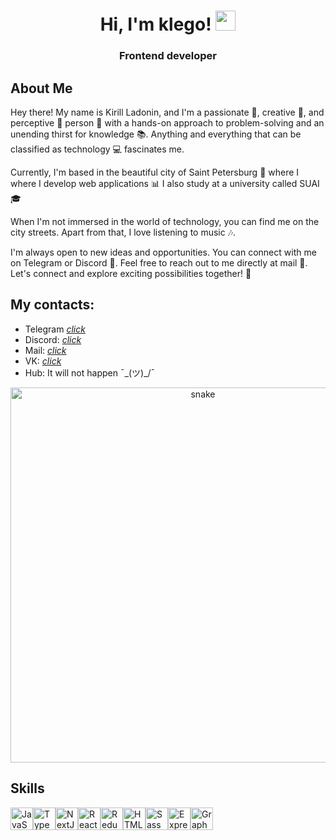 <div align="center">
<h1>Hi, I'm klego!
  <img src="https://github.com/blackcater/blackcater/raw/main/images/Hi.gif" height="32"/>
</h1>
<h3> Frontend developer </h3>
</div>

## About Me

Hey there! My name is Kirill Ladonin, and I'm a passionate 🥇, creative 🎨, and perceptive 🔭 person 🔧 with a hands-on approach to problem-solving and an unending thirst for knowledge 📚. Anything and everything that can be classified as technology 💻 fascinates me.

Currently, I'm based in the beautiful city of Saint Petersburg 🌉 where I where I develop web applications 📊 I also study at a university called SUAI🎓

When I'm not immersed in the world of technology, you can find me on the city streets. Apart from that, I love listening to music 🎶.

I'm always open to new ideas and opportunities. You can connect with me on Telegram or Discord 👥. Feel free to reach out to me directly at mail 📧. Let's connect and explore exciting possibilities together! 🚀

## My contacts:
- Telegram [*click*](https://t.me/k1ego)
- Discord: [*click*](https://discord.com/users/663086118639501313)
- Mail: [*click*](mailto:ladonin05@mail.ru)
- VK: [*click*](https://vk.com/k1ego)
- Hub: It will not happen  ¯\_(ツ)_/¯

<p align="center">
 <img width="600" src="https://github.com/AlexFromNorth/AlexFromNorth/blob/main/assets/github-snake.svg" alt="snake"/>
</p>

## Skills 

<p align="left">
<a href="https://developer.mozilla.org/en-US/docs/Web/JavaScript" target="_blank" rel="noreferrer"><img src="https://raw.githubusercontent.com/danielcranney/readme-generator/main/public/icons/skills/javascript-colored.svg" width="36" height="36" alt="JavaScript" /></a><a href="https://www.typescriptlang.org/" target="_blank" rel="noreferrer"><img src="https://raw.githubusercontent.com/danielcranney/readme-generator/main/public/icons/skills/typescript-colored.svg" width="36" height="36" alt="TypeScript" /></a><a href="https://nextjs.org/docs" target="_blank" rel="noreferrer"><img src="https://raw.githubusercontent.com/danielcranney/readme-generator/main/public/icons/skills/nextjs-colored.svg" width="36" height="36" alt="NextJs" /></a><a href="https://reactjs.org/" target="_blank" rel="noreferrer"><img src="https://raw.githubusercontent.com/danielcranney/readme-generator/main/public/icons/skills/react-colored.svg" width="36" height="36" alt="React" /></a><a href="https://redux.js.org/" target="_blank" rel="noreferrer"><img src="https://raw.githubusercontent.com/danielcranney/readme-generator/main/public/icons/skills/redux-colored.svg" width="36" height="36" alt="Redux" /></a><a href="https://developer.mozilla.org/en-US/docs/Glossary/HTML5" target="_blank" rel="noreferrer"><img src="https://raw.githubusercontent.com/danielcranney/readme-generator/main/public/icons/skills/html5-colored.svg" width="36" height="36" alt="HTML5" /></a><a href="https://sass-lang.com/" target="_blank" rel="noreferrer"><img src="https://raw.githubusercontent.com/danielcranney/readme-generator/main/public/icons/skills/sass-colored.svg" width="36" height="36" alt="Sass" /></a><a href="https://expressjs.com/" target="_blank" rel="noreferrer"><img src="https://raw.githubusercontent.com/danielcranney/readme-generator/main/public/icons/skills/express-colored.svg" width="36" height="36" alt="Express" /></a><a href="https://graphql.org/" target="_blank" rel="noreferrer"><img src="https://raw.githubusercontent.com/danielcranney/readme-generator/main/public/icons/skills/graphql-colored.svg" width="36" height="36" alt="GraphQL" /></a>
</p>


